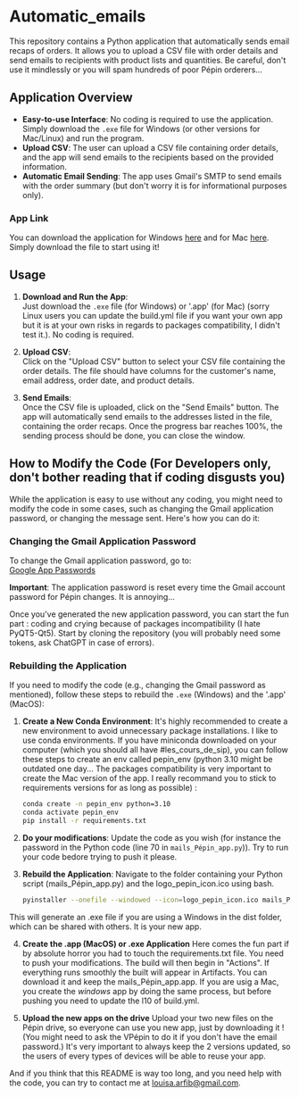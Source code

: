 # Automatic_emails

This repository contains a Python application that automatically sends email recaps of orders. It allows you to upload a CSV file with order details and send emails to recipients with product lists and quantities. Be careful, don't use it mindlessly or you will spam hundreds of poor Pépin orderers...

## Application Overview

- **Easy-to-use Interface**: No coding is required to use the application. Simply download the `.exe` file for Windows (or other versions for Mac/Linux) and run the program.
- **Upload CSV**: The user can upload a CSV file containing order details, and the app will send emails to the recipients based on the provided information.
- **Automatic Email Sending**: The app uses Gmail's SMTP to send emails with the order summary (but don't worry it is for informational purposes only).

### App Link
You can download the application for Windows [here](https://drive.google.com/file/d/1kzxuW6yr_VZ8rYVQA2_hQc_boW5nK19g/view?usp=drive_link) and for Mac [here](https://drive.google.com/file/d/1SA9vIMJNTLyPxSx5zj0Mq1Hn0U4orqMb/view?usp=drive_link). Simply download the file to start using it!

## Usage

1. **Download and Run the App**:  
   Just download the `.exe` file (for Windows) or '.app' (for Mac) (sorry Linux users you can update the build.yml file if you want your own app but it is at your own risks in regards to packages compatibility, I didn't test it.). No coding is required.

2. **Upload CSV**:  
   Click on the "Upload CSV" button to select your CSV file containing the order details. The file should have columns for the customer's name, email address, order date, and product details.

3. **Send Emails**:  
   Once the CSV file is uploaded, click on the "Send Emails" button. The app will automatically send emails to the addresses listed in the file, containing the order recaps. Once the progress bar reaches 100%, the sending process should be done, you can close the window.


## How to Modify the Code (For Developers only, don't bother reading that if coding disgusts you)

While the application is easy to use without any coding, you might need to modify the code in some cases, such as changing the Gmail application password, or changing the message sent. Here's how you can do it:

### Changing the Gmail Application Password

To change the Gmail application password, go to:  
[Google App Passwords](https://myaccount.google.com/u/1/apppasswords?rapt=AEjHL4MCJFoY8wj1is5Gvna4Nd1mTUJJ9MaIYLDpG2w7fAatDz7UB3zVuufK-TfDzoRgMkK4BX1dfp-lkcV4ecENa6QpMS2WyN0mhjf0b9C4FaMGypH9AjA)

**Important**: The application password is reset every time the Gmail account password for Pépin changes. It is annoying... 

Once you've generated the new application password, you can start the fun part : coding and crying because of packages incompatibility (I hate PyQT5-Qt5).
Start by cloning the repository (you will probably need some tokens, ask ChatGPT in case of errors). 

### Rebuilding the Application

If you need to modify the code (e.g., changing the Gmail password as mentioned), follow these steps to rebuild the `.exe` (Windows) and the '.app' (MacOS):

1. **Create a New Conda Environment**:
   It's highly recommended to create a new environment to avoid unnecessary package installations. I like to use conda environments. If you have miniconda downloaded on your computer (which you should all have #les_cours_de_sip), you can follow these steps to create an env called pepin_env (python 3.10 might be outdated one day... The packages compatibility is very important to create the Mac version of the app. I really recommand you to stick to requirements versions for as long as possible) :
   
   ```bash
   conda create -n pepin_env python=3.10
   conda activate pepin_env
   pip install -r requirements.txt

2. **Do your modifications**:
   Update the code as you wish (for instance the password in the Python code (line 70 in `mails_Pépin_app.py`)). Try to run your code bedore trying to push it please.

3. **Rebuild the Application**:
   Navigate to the folder containing your Python script (mails_Pépin_app.py) and the logo_pepin_icon.ico using bash.

   ```bash
   pyinstaller --onefile --windowed --icon=logo_pepin_icon.ico mails_Pépin_app.py

This will generate an .exe file if you are using a Windows in the dist folder, which can be shared with others. It is your new app.

4. **Create the .app (MacOS) or .exe Application**
   Here comes the fun part if by absolute horror you had to touch the requirements.txt file. You need to push your modifications. The build will then begin in "Actions". If everything runs smoothly the built will appear in Artifacts. You can download it and keep the mails_Pépin_app.app.
   If you are usig a Mac, you create the *windows* app by doing the same process, but before pushing you need to update the l10 of build.yml.

6. **Upload the new apps on the drive**
   Upload your two new files on the Pépin drive, so everyone can use you new app, just by downloading it ! (You might need to ask the VPépin to do it if you don't have the email password.)
   It's very important to always keep the 2 versions updated, so the users of every types of devices will be able to reuse your app.


And if you think that this README is way too long, and you need help with the code, you can try to contact me at louisa.arfib@gmail.com.

